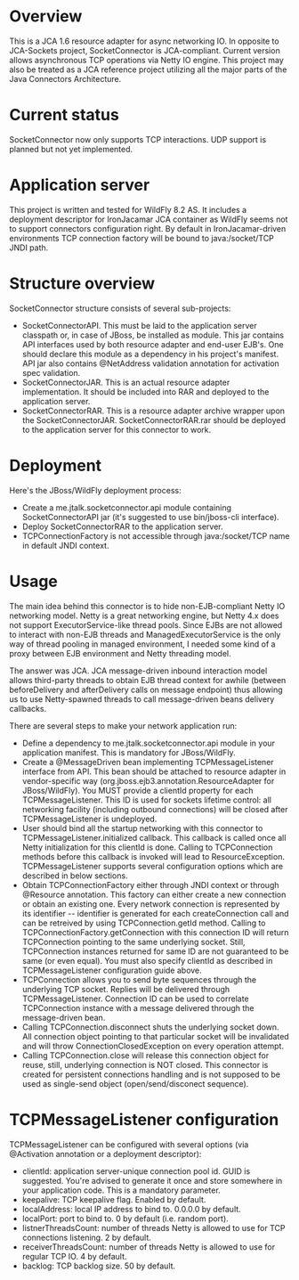 # Overview #

This is a JCA 1.6 resource adapter for async networking IO. In opposite to JCA-Sockets project, SocketConnector is JCA-compliant. Current version allows asynchronous TCP operations via Netty IO engine. This project may also be treated as a JCA reference project utilizing all the major parts of the Java Connectors Architecture. 

# Current status #

SocketConnector now only supports TCP interactions. UDP support is planned but not yet implemented. 

# Application server #

This project is written and tested for WildFly 8.2 AS. It includes a deployment descriptor for IronJacamar JCA container as WildFly seems not to support connectors configuration right. By default in IronJacamar-driven environments TCP connection factory will be bound to java:/socket/TCP JNDI path.

# Structure overview #

SocketConnector structure consists of several sub-projects:

* SocketConnectorAPI. This must be laid to the application server classpath or, in case of JBoss, be installed as module. This jar contains API interfaces used by both resource adapter and end-user EJB's. One should declare this module as a dependency in his project's manifest. API jar also contains @NetAddress validation annotation for activation spec validation.
* SocketConnectorJAR. This is an actual resource adapter implementation. It should be included into RAR and deployed to the application server.
* SocketConnectorRAR. This is a resource adapter archive wrapper upon the SocketConnectorJAR. SocketConnectorRAR.rar should be deployed to the application server for this connector to work.

# Deployment #

Here's the JBoss/WildFly deployment process:

* Create a me.jtalk.socketconnector.api module containing SocketConnectorAPI jar (it's suggested to use bin/jboss-cli interface).
* Deploy SocketConnectorRAR to the application server.
* TCPConnectionFactory is not accessible through java:/socket/TCP name in default JNDI context.

# Usage #

The main idea behind this connector is to hide non-EJB-compliant Netty IO networking model. Netty is a great networking engine, but Netty 4.x does not support ExecutorService-like thread pools. Since EJBs are not allowed to interact with non-EJB threads and ManagedExecutorService is the only way of thread pooling in managed environment, I needed some kind of a proxy between EJB environment and Netty threading model. 

The answer was JCA. JCA message-driven inbound interaction model allows third-party threads to obtain EJB thread context for awhile (between beforeDelivery and afterDelivery calls on message endpoint) thus allowing us to use Netty-spawned threads to call message-driven beans delivery callbacks. 

There are several steps to make your network application run:

* Define a dependency to me.jtalk.socketconnector.api module in your application manifest. This is mandatory for JBoss/WildFly.
* Create a @MessageDriven bean implementing TCPMessageListener interface from API. This bean should be attached to resource adapter in vendor-specific way (org.jboss.ejb3.annotation.ResourceAdapter for JBoss/WildFly). You MUST provide a clientId property for each TCPMessageListener. This ID is used for sockets lifetime control: all networking facility (including outbound connections) will be closed after TCPMessageListener is undeployed. 
* User should bind all the startup networking with this connector to TCPMessageListener.initialized callback. This callback is called once all Netty initialization for this clientId is done. Calling to TCPConnection methods before this callback is invoked will lead to ResourceException. TCPMessageListener supports several configuration options which are described in below sections.
* Obtain TCPConnectionFactory either through JNDI context or through @Resource annotation. This factory can either create a new connection or obtain an existing one. Every network connection is represented by its identifier -- identifier is generated for each createConnection call and can be retreived by using TCPConnection.getId method. Calling to TCPConnectionFactory.getConnection with this connection ID will return TCPConnection pointing to the same underlying socket. Still, TCPConnection instances returned for same ID are not guaranteed to be same (or even equal). You must also specify clientId as described in TCPMessageListener configuration guide above.
* TCPConnection allows you to send byte sequences through the underlying TCP socket. Replies will be delivered through TCPMessageListener. Connection ID can be used to correlate TCPConnection instance with a message delivered through the message-driven bean. 
* Calling TCPConnection.disconnect shuts the underlying socket down. All connection object pointing to that particular socket will be invalidated and will throw ConnectionClosedException on every operation attempt.
* Calling TCPConnection.close will release this connection object for reuse, still, underlying connection is NOT closed. This connector is created for persistent connections handling and is not supposed to be used as single-send object (open/send/disconect sequence).

# TCPMessageListener configuration #

TCPMessageListener can be configured with several options (via @Activation annotation or a deployment descriptor):

* clientId: application server-unique connection pool id. GUID is suggested. You're advised to generate it once and store somewhere in your application code. This is a mandatory parameter.
* keepalive: TCP keepalive flag. Enabled by default.
* localAddress: local IP address to bind to. 0.0.0.0 by default.
* localPort: port to bind to. 0 by default (i.e. random port).
* listnerThreadsCount: number of threads Netty is allowed to use for TCP connections listening. 2 by default.
* receiverThreadsCount: number of threads Netty is allowed to use for regular TCP IO. 4 by default.
* backlog: TCP backlog size. 50 by default.